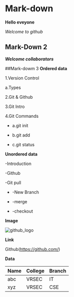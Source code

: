 # Mark-down
**Hello eveyone**

*Welcome to github*

## Mark-Down 2
***Welcome collaborators***

##Mark-dowm 3
**Ordered data**

1.Version Control

  a.Types

2.Git & Github

3.Git Intro

4.Git Commands

 * a.git init

 * b.git add

 * c.git status
 
 **Unordered data**
 
 -Introduction
 
 -Github
 
 -Git pull
 
  * -New Branch
   
   * -merge
   
   * -checkout
   
**Image**

![github_logo](https://e7.pngegg.com/pngimages/914/758/png-clipart-github-social-media-computer-icons-logo-android-github-logo-computer-wallpaper.png)

**Link**

Github(https://github.com/)

**Data**

|Name|College|Branch|
|-----|-----|-----|
|abc|VRSEC|IT|
|xyz|VRSEC|CSE|
